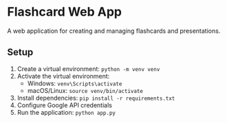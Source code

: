 # Flashcard Web App

A web application for creating and managing flashcards and presentations.

## Setup

1. Create a virtual environment: `python -m venv venv`
2. Activate the virtual environment:
   - Windows: `venv\Scripts\activate`
   - macOS/Linux: `source venv/bin/activate`
3. Install dependencies: `pip install -r requirements.txt`
4. Configure Google API credentials
5. Run the application: `python app.py`


